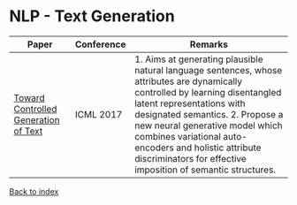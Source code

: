 # NLP - Text Generation
|Paper|Conference|Remarks
|--|--|--|
|[Toward Controlled Generation of Text](https://arxiv.org/pdf/1703.00955)|ICML 2017|1. Aims at generating plausible natural language sentences, whose attributes are dynamically controlled by learning disentangled latent representations with designated semantics. 2. Propose a new neural generative model which combines variational auto-encoders and holistic attribute discriminators for effective imposition of semantic structures.|


[Back to index](../README.md)
<!--stackedit_data:
eyJoaXN0b3J5IjpbMTEwMDc2NjUxM119
-->